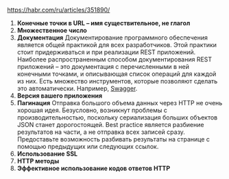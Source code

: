 https://habr.com/ru/articles/351890/
1. **Конечные точки в URL – имя существительное, не глагол**
2. **Множественное число**
3. **Документация**
   Документирование программного обеспечения является общей практикой для всех разработчиков. Этой практики стоит придерживаться и при реализации REST приложений. 
   Наиболее распространенным способом документирования REST приложений – это документация с перечисленными в ней конечными точками, и описывающая список операций для каждой из них. Есть множество инструментов, которые позволяют сделать это автоматически. Например, [Swagger](https://swagger.io/).
4. **Версия вашего приложения**
5. **Пагинация**
   Отправка большого объема данных через HTTP не очень хорошая идея. Безусловно, возникнут проблемы с производительностью, поскольку сериализация больших объектов JSON станет дорогостоящей. Best practice является разбиение результатов на части, а не отправка всех записей сразу. Предоставьте возможность разбивать результаты на странице с помощью предыдущих или следующих ссылок.
6. **Использование SSL**
7. **HTTP методы**
8. **Эффективное использование кодов ответов HTTP**